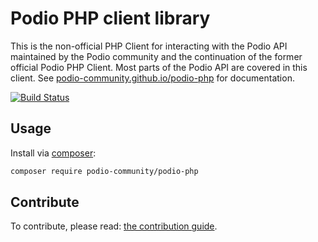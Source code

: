 # Podio PHP client library

This is the non-official PHP Client for interacting with the Podio API maintained by the Podio community and the continuation of the former official Podio PHP Client. Most parts of the Podio API are covered in this client. See [podio-community.github.io/podio-php](https://podio-community.github.io/podio-php/) for documentation.

[![Build Status](https://travis-ci.org/podio-community/podio-php.svg?branch=master)](https://travis-ci.org/podio-community/podio-php)

## Usage
Install via [composer](https://getcomposer.org):
```bash
composer require podio-community/podio-php
```

## Contribute

To contribute, please read: [the contribution guide](https://github.com/podio-community/podio-php/blob/master/CONTRIBUTING.md).
